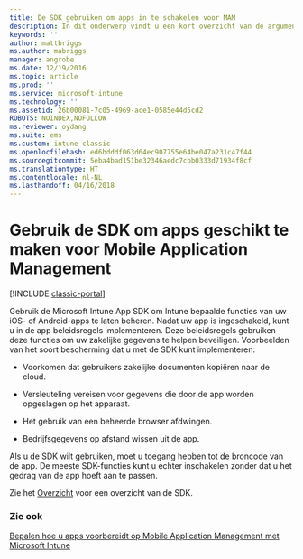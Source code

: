 ```yaml
---
title: De SDK gebruiken om apps in te schakelen voor MAM
description: In dit onderwerp vindt u een kort overzicht van de argumenten voor het gebruik van de Intune App SDK.
keywords: ''
author: mattbriggs
ms.author: mabriggs
manager: angrobe
ms.date: 12/19/2016
ms.topic: article
ms.prod: ''
ms.service: microsoft-intune
ms.technology: ''
ms.assetid: 26b00081-7c05-4969-ace1-0585e44d5cd2
ROBOTS: NOINDEX,NOFOLLOW
ms.reviewer: oydang
ms.suite: ems
ms.custom: intune-classic
ms.openlocfilehash: ed6bdddf063d64ec907755e64be047a231c47f44
ms.sourcegitcommit: 5eba4bad151be32346aedc7cbb0333d71934f8cf
ms.translationtype: HT
ms.contentlocale: nl-NL
ms.lasthandoff: 04/16/2018
---
```

# <a name="use-the-sdk-to-enable-apps-for-mobile-application-management"></a>Gebruik de SDK om apps geschikt te maken voor Mobile Application Management

[!INCLUDE [classic-portal](../includes/classic-portal.md)]

Gebruik de Microsoft Intune App SDK om Intune bepaalde functies van uw iOS- of Android-apps te laten beheren. Nadat uw app is ingeschakeld, kunt u in de app beleidsregels implementeren. Deze beleidsregels gebruiken deze functies om uw zakelijke gegevens te helpen beveiligen. Voorbeelden van het soort bescherming dat u met de SDK kunt implementeren:

-   Voorkomen dat gebruikers zakelijke documenten kopiëren naar de cloud.

-   Versleuteling vereisen voor gegevens die door de app worden opgeslagen op het apparaat.

-   Het gebruik van een beheerde browser afdwingen.

-   Bedrijfsgegevens op afstand wissen uit de app.

Als u de SDK wilt gebruiken, moet u toegang hebben tot de broncode van de app. De meeste SDK-functies kunt u echter inschakelen zonder dat u het gedrag van de app hoeft aan te passen.

Zie het [Overzicht](/intune/app-sdk-get-started) voor een overzicht van de SDK.

### <a name="see-also"></a>Zie ook
[Bepalen hoe u apps voorbereidt op Mobile Application Management met Microsoft Intune](/intune/apps-prepare-mobile-application-management)
